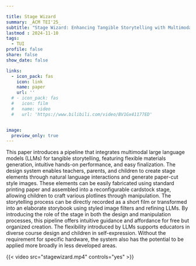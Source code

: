 ```yaml
---

title: Stage Wizard
summary: _ACM TEI'25_
subtitle: "Stage Wizard: Enhancing Tangible Storytelling with Multimodal LLMs -- _ACM TEI'25_"
lastmod : 2024-11-10
tags:
  - TUI
profile: false
share: false
show_date: false

links:
  - icon_pack: fas
    icon: link
    name: paper
    url: ''
  # - icon_pack: fas
  #   icon: film
  #   name: video
  #   url: 'https://www.bilibili.com/video/BV1Gx41177ED'


image: 
  preview_only: true
---
```

This paper introduces a pipeline that integrates multimodal large language models (LLMs) for tangible storytelling, featuring flexible materials generation, intuitive hands-on performance, and easy finalization. The design system enables teachers, parents, and children to create stage elements through natural language interactions and generate paper-cut style images. These elements can be easily fabricated using standard printing paper and assembled into a reconfigurable cardstock stage, allowing children to craft various plotlines through manipulation. The storytelling process can be directly recorded as a short film or transformed into an elaborate storybook using styled image filters and refining LLMs. By introducing the role of the stage in both the design and manipulation processes, this pipeline offers intuitive guidance and affordance for free but organized creation. The flexibility introduced by LLMs supports educators in diverse course design and children in self-expression. Without the requirement for specific hardware, the system also has the potential to be applied more broadly in less developed areas.

{{< video src="stagewizard.mp4" controls="yes" >}}